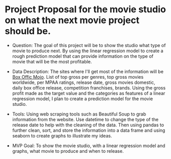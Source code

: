 # Project Proposal for the movie studio on what the next movie project should be.

- Question: 
The goal of this project will be to show the studio what type of movie to produce next. By using the linear regression model to create a rough prediction model that can provide information on the type of movie that will be the most profitable.

- Data Description:
The sites where I'll get most of the information will be [Box Offic Mojo](https://www.boxofficemojo.com/?ref_=bo_nb_ql_mojologo). List of top gross per genres, top gross movies worldwide, per MPAA ratings, release date, gross movies domestic, daily box office release, competition franchises, brands. Using the gross profit made as the target value and the categories as features of a linear regression model, I plan to create a prediction model for the movie studio.

- Tools:
Using web scraping tools such as Beautiful Soup to grab information from the website. Use datetime to change the type of the release date to help with the cleaning of the data. Then using pandas to further clean, sort, and store the information into a data frame and using seaborn to create graphs to illustrate my ideas. 

- MVP Goal:
To show the movie studio, with a linear regression model and graphs, what movie to produce and when to release.

